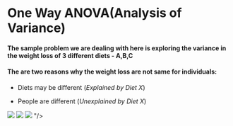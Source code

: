 # One Way ANOVA(Analysis of Variance)

#### The sample problem we are dealing with here is exploring the variance in the weight loss of 3 different diets - A,B,C
#### The are two reasons why the weight loss are not same for individuals:
* Diets may be different (*Explained by Diet X*)

* People are different (*Unexplained by Diet X*)

<img src="https://render.githubusercontent.com/render/math?math=1.\hspace SS_{total}= \sum_{all}(Individual-Overall\overline {Y})^2"/>
<img src="https://render.githubusercontent.com/render/math?math=2.\hspace S_{total}^2 = \frac{SS_{total}}{n-1}"/>
<img src="https://render.githubusercontent.com/render/math?math=3.\hspace SS_{total} = SS_{explained} %2B SS_{unexplained}"/>
"/>
